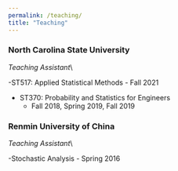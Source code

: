 ```yaml
---
permalink: /teaching/
title: "Teaching"
---
```


### North Carolina State University
*Teaching Assistant*\

-ST517: Applied Statistical Methods
     - Fall 2021
- ST370: Probability and Statistics for Engineers
     - Fall 2018, Spring 2019, Fall 2019
     
### Renmin University of China
*Teaching Assistant*\

-Stochastic Analysis
    - Spring 2016

